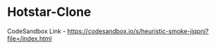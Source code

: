 # Hotstar-Clone
CodeSandbox Link - https://codesandbox.io/s/heuristic-smoke-jiqpni?file=/index.html
